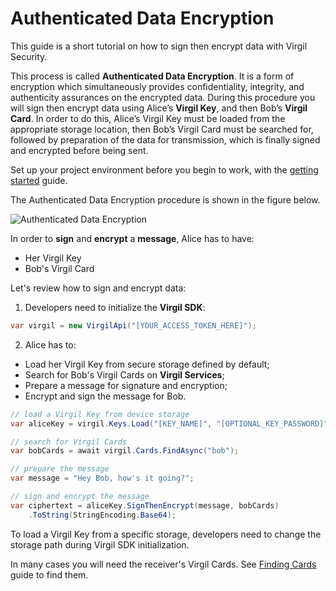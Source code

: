 # Authenticated Data Encryption

This guide is a short tutorial on how to sign then encrypt data with Virgil Security.

This process is called **Authenticated Data Encryption**. It is a form of encryption which simultaneously provides confidentiality, integrity, and authenticity assurances on the encrypted data.  During this procedure you will sign then encrypt data using Alice’s **Virgil Key**, and then Bob’s **Virgil Card**. In order to do this, Alice’s Virgil Key must be loaded from the appropriate storage location, then Bob’s Virgil Card must be searched for, followed by preparation of the data for transmission, which is finally signed and encrypted before being sent.



Set up your project environment before you begin to work, with the [getting started](/documentation/guides/configuration/client.md) guide.

The Authenticated Data Encryption procedure is shown in the figure below.

![Authenticated Data Encryption](/img/Guides_introduction.png "Authenticated Data Encryption")

In order to **sign** and **encrypt** a **message**, Alice has to have:
 - Her Virgil Key
 - Bob's Virgil Card

Let's review how to sign and encrypt data:

1. Developers need to initialize the **Virgil SDK**:

```cs
var virgil = new VirgilApi("[YOUR_ACCESS_TOKEN_HERE]");
```

2. Alice has to:


  - Load her Virgil Key from secure storage defined by default;
  - Search for Bob's Virgil Cards on **Virgil Services**;
  - Prepare a message for signature and encryption;
  - Encrypt and sign the message for Bob.

  ```cs
  // load a Virgil Key from device storage
  var aliceKey = virgil.Keys.Load("[KEY_NAME]", "[OPTIONAL_KEY_PASSWORD]");

  // search for Virgil Cards
  var bobCards = await virgil.Cards.FindAsync("bob");

  // prepare the message
  var message = "Hey Bob, how's it going?";

  // sign and encrypt the message
  var ciphertext = aliceKey.SignThenEncrypt(message, bobCards)
      .ToString(StringEncoding.Base64);
  ```

To load a Virgil Key from a specific storage, developers need to change the storage path during Virgil SDK initialization.

In many cases you will need the receiver's Virgil Cards. See [Finding Cards](/documentation/guides/virgil-card/finding.md) guide to find them.
